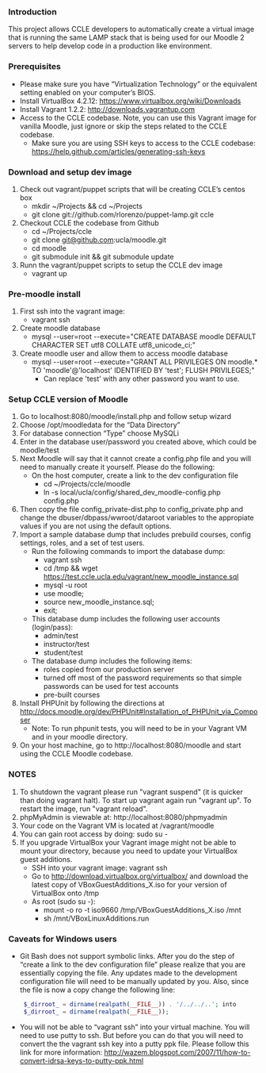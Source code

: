 ### Introduction
This project allows CCLE developers to automatically create a virtual image that is running the same LAMP stack that is being used for our Moodle 2 servers to help develop code in a production like environment.

### Prerequisites
* Please make sure you have “Virtualization Technology” or the equivalent setting enabled on your computer’s BIOS.
* Install VirtualBox 4.2.12: https://www.virtualbox.org/wiki/Downloads
* Install Vagrant 1.2.2: http://downloads.vagrantup.com
* Access to the CCLE codebase. Note, you can use this Vagrant image for vanilla Moodle, just ignore or skip the steps related to the CCLE codebase.
    * Make sure you are using SSH keys to access to the CCLE codebase: https://help.github.com/articles/generating-ssh-keys   

### Download and setup dev image
1. Check out vagrant/puppet scripts that will be creating CCLE’s centos box
    * mkdir ~/Projects && cd ~/Projects
    * git clone git://github.com/rlorenzo/puppet-lamp.git ccle
2. Checkout CCLE the codebase from Github
    * cd ~/Projects/ccle
    * git clone git@github.com:ucla/moodle.git
    * cd moodle
    * git submodule init && git submodule update
3. Runn the vagrant/puppet scripts to setup the CCLE dev image
   * vagrant up

### Pre-moodle install
1. First ssh into the vagrant image: 
   * vagrant ssh
2. Create moodle database
   * mysql --user=root --execute="CREATE DATABASE moodle DEFAULT CHARACTER SET utf8 COLLATE utf8_unicode_ci;"
3. Create moodle user and allow them to access moodle database
   * mysql --user=root --execute="GRANT ALL PRIVILEGES ON moodle.* TO 'moodle'@'localhost' IDENTIFIED BY 'test'; FLUSH PRIVILEGES;"
      * Can replace 'test' with any other password you want to use.

### Setup CCLE version of Moodle
1. Go to localhost:8080/moodle/install.php and follow setup wizard
2. Choose /opt/moodledata for the “Data Directory”
3. For database connection “Type” choose MySQLi
4. Enter in the database user/password you created above, which could be moodle/test
5. Next Moodle will say that it cannot create a config.php file and you will need to manually create it yourself. Please do the following:
   * On the host computer, create a link to the dev configuration file
      * cd ~/Projects/ccle/moodle
      * ln -s local/ucla/config/shared_dev_moodle-config.php config.php
6. Then copy the file config_private-dist.php to config_private.php and change the dbuser/dbpass/wwroot/dataroot variables to the appropiate values if you are not using the default options.
7. Import a sample database dump that includes prebuild courses, config settings, roles, and a set of test users.
   * Run the following commands to import the database dump:
      * vagrant ssh
      * cd /tmp && wget https://test.ccle.ucla.edu/vagrant/new_moodle_instance.sql
      * mysql -u root 
      * use moodle;
      * source new_moodle_instance.sql;
      * exit;
   * This database dump includes the following user accounts (login/pass):
      * admin/test
      * instructor/test
      * student/test
   * The database dump includes the following items:
      * roles copied from our production server
      * turned off most of the password requirements so that simple passwords can be used for test accounts
      * pre-built courses
8. Install PHPUnit by following the directions at http://docs.moodle.org/dev/PHPUnit#Installation_of_PHPUnit_via_Composer
   * Note: To run phpunit tests, you will need to be in your Vagrant VM and in your moodle directory.
9. On your host machine, go to http://localhost:8080/moodle and start using the CCLE Moodle codebase.

### NOTES
1. To shutdown the vagrant please run "vagrant suspend" (it is quicker than doing vagrant halt). To start up vagrant again run "vagrant up". To restart the image, run "vagrant reload".
2. phpMyAdmin is viewable at: http://localhost:8080/phpmyadmin
3. Your code on the Vagrant VM is located at /vagrant/moodle
4. You can gain root access by doing: sudo su -
5. If you upgrade VirtualBox your Vagrant image might not be able to mount your directory, because you need to update your VirtualBox guest additions.
   * SSH into your vagrant image: vagrant ssh
   * Go to http://download.virtualbox.org/virtualbox/ and download the latest copy of VBoxGuestAdditions\_X.iso for your version of VirtualBox onto /tmp
   * As root (sudo su -):
      * mount -o ro -t iso9660 /tmp/VBoxGuestAdditions\_X.iso /mnt
      * sh /mnt/VBoxLinuxAdditions.run

### Caveats for Windows users
* Git Bash does not support symbolic links. After you do the step of “create a link to the dev configuration file” please     realize that you are essentially copying the file. Any updates made to the development configuration file will need to be     manually updated by you. Also, since the file is now a copy change the following line:

   ```php
    $_dirroot_ = dirname(realpath(__FILE__)) . '/../../..'; into
    $_dirroot_ = dirname(realpath(__FILE__));
   ```
* You will not be able to “vagrant ssh” into your virtual machine. You will need to use putty to ssh. But before you can do     that you will need to convert the the vagrant ssh key into a putty ppk file. Please follow this link for more information:     http://wazem.blogspot.com/2007/11/how-to-convert-idrsa-keys-to-putty-ppk.html
